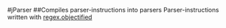 #jParser
##Compiles parser-instructions into parsers
Parser-instructions written with [regex.objectified](https://github.com/JavaScript-AI/regex.objectified)
